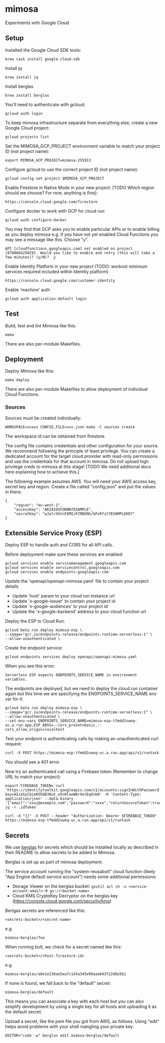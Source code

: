 # mimosa

Experiments with Google Cloud

## Setup

Installed the Google Cloud SDK tools:

    brew cask install google-cloud-sdk

Install jq

    brew install jq

Install berglas

    brew install berglas

You'll need to authenticate with gcloud:

    gcloud auth login

To keep mimosa infrastructure separate from everything else, create a new Google Cloud project:

    gcloud projects list

Set the MIMOSA_GCP_PROJECT environment variable to match your project ID (not project name):

    export MIMOSA_GCP_PROJECT=mimosa-255913

Configure gcloud to use the correct project ID (not project name):

    gcloud config set project $MIMOSA_GCP_PROJECT

Enable Firestore in Native Mode in your new project: [TODO Which region should we choose? For now, anything is fine]:

    https://console.cloud.google.com/firestore

Configure docker to work with GCP for cloud run:

    gcloud auth configure-docker

You may find that GCP asks you to enable particular APIs or to enable billing as you deploy mimosa e.g. if you have not yet enabled Cloud Functions you may see a message like this. Choose "y".

    API [cloudfunctions.googleapis.com] not enabled on project
    [870066425029]. Would you like to enable and retry (this will take a few minutes)? (y/N)?  y

Enable Identity Platform in your new project (TODO: workout minimum services required included within Identity platform)

    https://console.cloud.google.com/customer-identity

Enable 'machine' auth

    gcloud auth application-default login

## Test

Build, test and lint Mimosa like this:

    make

There are also per-module Makefiles.

## Deployment

Deploy Mimosa like this:

    make deploy

There are also per-module Makefiles to allow deployment of individual Cloud Functions.

### Sources 

Sources must be created individually:

    WORKSPACE=xxxxx CONFIG_FILE=xxx.json make -C sources create 

The workspace id can be obtained from firestore.

The config file contains credentials and other configuration for your source. We recommend following the principle of least privilege. You can create a dedicated account for the target cloud provider with read-only permissions and use the credentials for that account in mimosa. Do not upload high privilege creds to mimosa at this stage! [TODO We need additional docs here explaining how to achieve this.]

The following example assumes AWS. You will need your AWS access key, secret key and region. Create a file called "config.json" and put the values in there:

```
{
    "region": "eu-west-1",
    "accessKey": "AKIAIOSFODNN7EXAMPLE",
    "secretKey": "wJalrXUtnFEMI/K7MDENG/bPxRfiCYEXAMPLEKEY"
}
```

## Extensible Service Proxy (ESP)

Deploy ESP to handle auth and CORS for all API calls.

Before deployment make sure these services are enabled:

    gcloud services enable servicemanagement.googleapis.com
    gcloud services enable servicecontrol.googleapis.com
    gcloud services enable endpoints.googleapis.com

Update the 'openapi/openapi-mimosa.yaml' file to contain your project details

* Update 'host' param to your cloud run instance url
* Update 'x-google-issuer' to contain your project id
* Update 'x-google-audiences' to your project id
* Update the 'x-google-backend' address to your cloud function url

Deploy the ESP to Cloud Run:

    gcloud beta run deploy mimosa-esp \
    --image="gcr.io/endpoints-release/endpoints-runtime-serverless:1" \
    --allow-unauthenticated \

Create the endpoint service:

    gcloud endpoints services deploy openapi/openapi-mimosa.yaml

When you see this error:

    Serverless ESP expects ENDPOINTS_SERVICE_NAME in environment variables.

The endpoints are deployed, but we need to deploy the cloud run container again but this time we are specifying the ENDPOINTS_SERVICE_NAME env var for it:

    gcloud beta run deploy mimosa-esp \
    --image="gcr.io/endpoints-release/endpoints-runtime-serverless:1" \
    --allow-unauthenticated \
    --set-env-vars ENDPOINTS_SERVICE_NAME=mimosa-esp-tfmdd2vwoq-uc.a.run.app,ESP_ARGS=--cors_preset=basic,--cors_allow_origin=localhost

Test your endpont is authenticating calls by making an unauthenticated curl request:

    curl -X POST https://mimosa-esp-tfmdd2vwoq-uc.a.run.app/api/v1/runtask

You should see a 401 error.

Now try an authenticated call using a Firebase token (Remember to change URL to match your project):

    export FIREBASE_TOKEN=`curl 'https://identitytoolkit.googleapis.com/v1/accounts:signInWithPassword?key=AIzaSyCQieKOS6B36ut_o5n0loeW8rXetEqXnb0' -H 'Content-Type: application/json' --data-binary '{"email":"xxxx@example.com","password":"xxxx","returnSecureToken":true}'| jq -r .idToken`

    curl -d "{}" -X POST --header "Authorization: Bearer $FIREBASE_TOKEN" https://mimosa-esp-tfmdd2vwoq-uc.a.run.app/api/v1/runtask

## Secrets

We use [berglas](https://github.com/GoogleCloudPlatform/berglas) for secrets which should be installed locally as described in their README to allow secrets to be added to Mimosa.

Berglas is set up as part of mimosa deployment.

The service account running the "system-reusabolt" cloud function (likely "App Engine default service account") needs some additional permissions:

* Storage Viewer on the berglas bucket: `gsutil acl ch -u <service-account-email>:R gs://<bucket-name>`
* Cloud KMS CryptoKey Decryptor on the berglas key (https://console.cloud.google.com/security/kms)

Berlgas secrets are referenced like this:

    <secrets-bucket>/<secret-name>

e.g.

    mimosa-berglas/foo

When running bolt, we check for a secret named like this:

    <secrets-bucket>/<host-firestore-id>

e.g.

    mimosa-berglas/a8e1e136ae5ea7c143a345e99aae843f22d6e5b1

If none is found, we fall back to the "default" secret:

    mimosa-berglas/default

This means you can associate a key with each host but you can also simplify development by using a single key for all hosts and uploading it as the default secret.

Upload a secret, like the pem file you got from AWS, as follows. Using "edit" helps avoid problems with your shell mangling your private key:

    EDITOR="code -w" berglas edit mimosa-berglas/default
